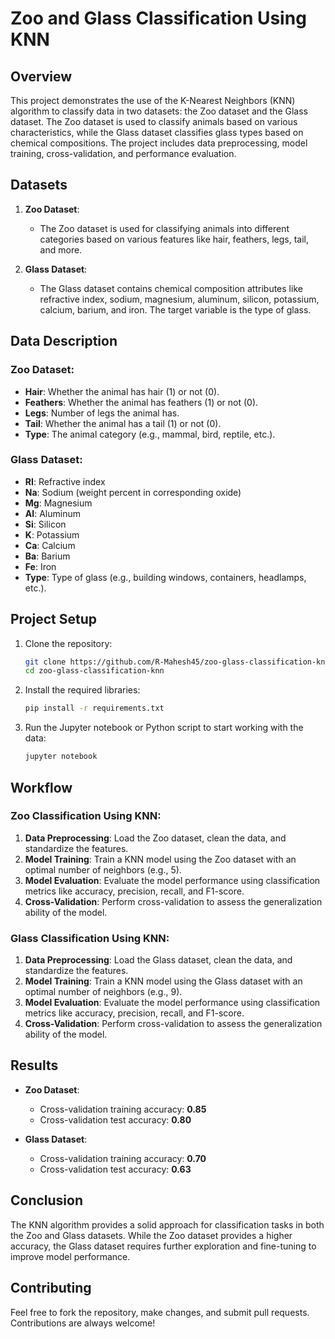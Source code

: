 # Zoo and Glass Classification Using KNN

## Overview
This project demonstrates the use of the K-Nearest Neighbors (KNN) algorithm to classify data in two datasets: the Zoo dataset and the Glass dataset. The Zoo dataset is used to classify animals based on various characteristics, while the Glass dataset classifies glass types based on chemical compositions. The project includes data preprocessing, model training, cross-validation, and performance evaluation.

## Datasets

1. **Zoo Dataset**:
   - The Zoo dataset is used for classifying animals into different categories based on various features like hair, feathers, legs, tail, and more.

2. **Glass Dataset**:
   - The Glass dataset contains chemical composition attributes like refractive index, sodium, magnesium, aluminum, silicon, potassium, calcium, barium, and iron. The target variable is the type of glass.

## Data Description

### Zoo Dataset:
- **Hair**: Whether the animal has hair (1) or not (0).
- **Feathers**: Whether the animal has feathers (1) or not (0).
- **Legs**: Number of legs the animal has.
- **Tail**: Whether the animal has a tail (1) or not (0).
- **Type**: The animal category (e.g., mammal, bird, reptile, etc.).

### Glass Dataset:
- **RI**: Refractive index
- **Na**: Sodium (weight percent in corresponding oxide)
- **Mg**: Magnesium
- **AI**: Aluminum
- **Si**: Silicon
- **K**: Potassium
- **Ca**: Calcium
- **Ba**: Barium
- **Fe**: Iron
- **Type**: Type of glass (e.g., building windows, containers, headlamps, etc.).

## Project Setup

1. Clone the repository:
   ```bash
   git clone https://github.com/R-Mahesh45/zoo-glass-classification-knn.git
   cd zoo-glass-classification-knn
   ```

2. Install the required libraries:
   ```bash
   pip install -r requirements.txt
   ```

3. Run the Jupyter notebook or Python script to start working with the data:
   ```bash
   jupyter notebook
   ```

## Workflow

### Zoo Classification Using KNN:

1. **Data Preprocessing**: Load the Zoo dataset, clean the data, and standardize the features.
2. **Model Training**: Train a KNN model using the Zoo dataset with an optimal number of neighbors (e.g., 5).
3. **Model Evaluation**: Evaluate the model performance using classification metrics like accuracy, precision, recall, and F1-score.
4. **Cross-Validation**: Perform cross-validation to assess the generalization ability of the model.

### Glass Classification Using KNN:

1. **Data Preprocessing**: Load the Glass dataset, clean the data, and standardize the features.
2. **Model Training**: Train a KNN model using the Glass dataset with an optimal number of neighbors (e.g., 9).
3. **Model Evaluation**: Evaluate the model performance using classification metrics like accuracy, precision, recall, and F1-score.
4. **Cross-Validation**: Perform cross-validation to assess the generalization ability of the model.

## Results

- **Zoo Dataset**:
    - Cross-validation training accuracy: **0.85**
    - Cross-validation test accuracy: **0.80**

- **Glass Dataset**:
    - Cross-validation training accuracy: **0.70**
    - Cross-validation test accuracy: **0.63**

## Conclusion

The KNN algorithm provides a solid approach for classification tasks in both the Zoo and Glass datasets. While the Zoo dataset provides a higher accuracy, the Glass dataset requires further exploration and fine-tuning to improve model performance.

## Contributing

Feel free to fork the repository, make changes, and submit pull requests. Contributions are always welcome!
